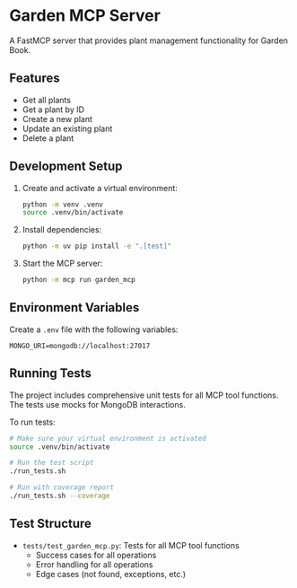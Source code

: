 # Garden MCP Server

A FastMCP server that provides plant management functionality for Garden Book.

## Features

- Get all plants
- Get a plant by ID
- Create a new plant
- Update an existing plant
- Delete a plant

## Development Setup

1. Create and activate a virtual environment:
   ```bash
   python -m venv .venv
   source .venv/bin/activate
   ```

2. Install dependencies:
   ```bash
   python -m uv pip install -e ".[test]"
   ```

3. Start the MCP server:
   ```bash
   python -m mcp run garden_mcp
   ```

## Environment Variables

Create a `.env` file with the following variables:

```
MONGO_URI=mongodb://localhost:27017
```

## Running Tests

The project includes comprehensive unit tests for all MCP tool functions. The tests use mocks for MongoDB interactions.

To run tests:

```bash
# Make sure your virtual environment is activated
source .venv/bin/activate

# Run the test script
./run_tests.sh

# Run with coverage report
./run_tests.sh --coverage
```

## Test Structure

- `tests/test_garden_mcp.py`: Tests for all MCP tool functions
  - Success cases for all operations
  - Error handling for all operations
  - Edge cases (not found, exceptions, etc.)
